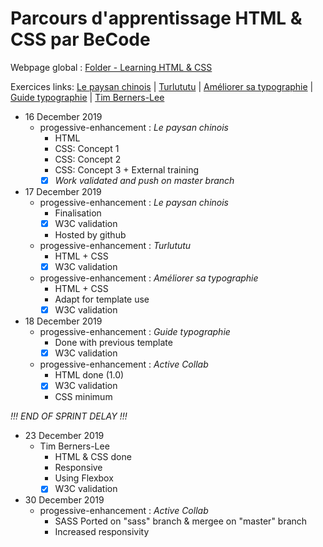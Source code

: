 # Parcours d'apprentissage HTML & CSS par BeCode

Webpage global : [Folder - Learning HTML & CSS](https://j-pard.github.io/learning-html-css/)  

Exercices links:
[Le paysan chinois](https://github.com/j-pard/learning-html-css/tree/master/progressive-enhancement/le-paysan-chinois) | [Turlututu](https://github.com/j-pard/learning-html-css/tree/master/progressive-enhancement/turlututu) | [Améliorer sa typographie](https://github.com/j-pard/learning-html-css/tree/master/progressive-enhancement/doc-ameliorer-sa-typo) | [Guide typographie](https://github.com/j-pard/learning-html-css/tree/master/progressive-enhancement/doc-guide-typo) | [Tim Berners-Lee](https://github.com/j-pard/learning-html-css/tree/master/tim-berners-lee)


* 16 December 2019
  * progessive-enhancement : _Le paysan chinois_
    * HTML
    * CSS: Concept 1
    * CSS: Concept 2
    * CSS: Concept 3 + External training  
    * [x] _Work validated and push on master branch_

* 17 December 2019
  *  progessive-enhancement : _Le paysan chinois_
     *  Finalisation
     *  [x] W3C validation
     *  Hosted by github
  *  progessive-enhancement : _Turlututu_
     *  HTML + CSS
     *  [x] W3C validation
  *  progessive-enhancement : _Améliorer sa typographie_
     *  HTML + CSS
     *  Adapt for template use
     *  [x] W3C validation

* 18 December 2019
  * progessive-enhancement : _Guide typographie_
    * Done with previous template
    *  [x] W3C validation
  * progessive-enhancement : _Active Collab_
    * HTML done (1.0) 
    * [x] W3C validation
    * CSS minimum

_!!! END OF SPRINT DELAY !!!_

* 23 December 2019
  * Tim Berners-Lee
    * HTML & CSS done
    * Responsive 
    * Using Flexbox 
    * [x] W3C validation
    
* 30 December 2019
  * progessive-enhancement : _Active Collab_
    * SASS Ported on "sass" branch & mergee on "master" branch
    * Increased responsivity
